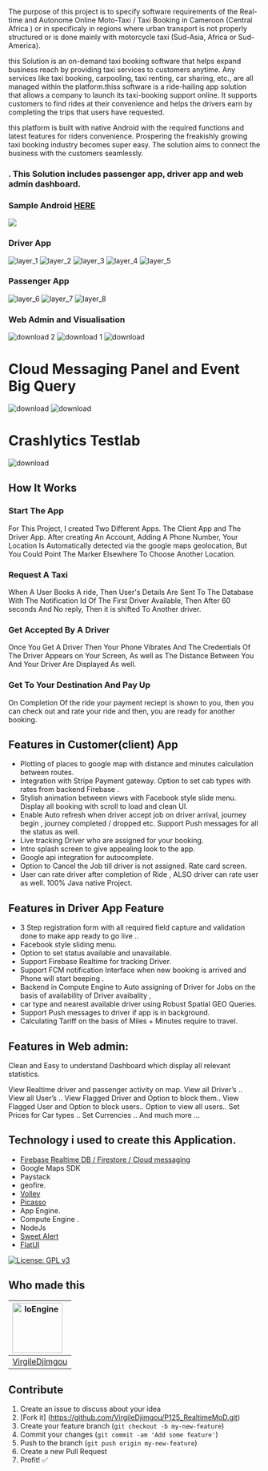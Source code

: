 
The purpose of this project is to specify software requirements of the Real-time and Autonome Online Moto-Taxi / Taxi Booking in Cameroon (Central Africa ) or in specificaly in regions where urban transport is not properly structured or is done mainly with motorcycle taxi (Sud-Asia, Africa or Sud-America).

this Solution is an on-demand taxi booking software that helps expand business reach by providing taxi services to customers anytime. Any services like taxi booking, carpooling, taxi renting, car sharing, etc., are all managed within the platform.thiss software is a ride-hailing app solution that allows a company to launch its taxi-booking support online. It supports customers to find rides at their convenience and helps the drivers earn by completing the trips that users have requested.

this platform is built with native Android with the required functions and latest features for riders convenience. Prospering the freakishly growing taxi booking industry becomes super easy. The solution aims to connect the business with the customers seamlessly. 


### . This Solution includes passenger app, driver app and web admin dashboard.

### Sample Android [HERE](http://virgiledjimgou.esy.es/)

![](http://virgiledjimgou.esy.es/)


### Driver App
![layer_1](https://github.com/chichikolon/Bee_Realtime_Vehicle_Booking_System/blob/master/Ressource/markdown/Untitled%20collage-1.png)
![layer_2](https://github.com/chichikolon/Bee_Realtime_Vehicle_Booking_System/blob/master/Ressource/markdown/Untitled%20collage-2.png)
![layer_3](https://github.com/chichikolon/Bee_Realtime_Vehicle_Booking_System/blob/master/Ressource/markdown/Untitled%20collage-4.png)
![layer_4](https://github.com/chichikolon/Bee_Realtime_Vehicle_Booking_System/blob/master/Ressource/markdown/Untitled%20collage-5.png)
![layer_5](https://github.com/chichikolon/Bee_Realtime_Vehicle_Booking_System/blob/master/Ressource/markdown/Untitled%20collage-6.png)


### Passenger App
![layer_6](https://github.com/chichikolon/Bee_Realtime_Vehicle_Booking_System/blob/master/Ressource/markdown/Untitled%20collage.png)
![layer_7](https://github.com/chichikolon/Bee_Realtime_Vehicle_Booking_System/blob/master/Ressource/markdown/Untitled%20collage-8.png)
![layer_8](https://github.com/chichikolon/Bee_Realtime_Vehicle_Booking_System/blob/master/Ressource/markdown/Untitled%20collage-9.png)


### Web Admin and Visualisation
![download 2](https://github.com/chichikolon/Bee_Realtime_Vehicle_Booking_System/blob/master/Ressource/markdown/WebAdmin/Screenshot%20from%202018-02-05%2006-22-37.png)
![download 1](https://github.com/chichikolon/Bee_Realtime_Vehicle_Booking_System/blob/master/Ressource/markdown/WebAdmin/Screenshot%20from%202018-02-05%2006-22-50.png)
![download](https://github.com/chichikolon/Bee_Realtime_Vehicle_Booking_System/blob/master/Ressource/markdown/WebAdmin/Screenshot%20from%202018-02-05%2005-40-33.png)


# Cloud Messaging Panel and Event Big Query 
![download](https://github.com/chichikolon/Bee_Realtime_Vehicle_Booking_System/blob/master/Ressource/markdown/WebAdmin/Screenshot%20from%202018-02-05%2006-26-22.png)
![download](https://github.com/chichikolon/Bee_Realtime_Vehicle_Booking_System/blob/master/Ressource/markdown/WebAdmin/Screenshot%20from%202018-02-05%2006-27-36.png)

# Crashlytics Testlab 
![download](https://github.com/chichikolon/Bee_Realtime_Vehicle_Booking_System/blob/master/Ressource/markdown/WebAdmin/Screenshot%20from%202018-02-05%2006-32-13.png)



## How It Works

### Start The App

For This Project, I created Two Different Apps. The Client App and The Driver App. After creating An Account, Adding A Phone Number, Your Location Is Automatically detected via the google maps geolocation, But You Could Point The Marker Elsewhere To Choose Another Location.

### Request A Taxi

When A User Books A ride, Then User's Details Are Sent To The Database With The Notification Id Of The First Driver Available, Then After 60 seconds And No reply, Then it is shifted To Another driver.

### Get Accepted By A Driver

Once You Get A Driver Then Your Phone Vibrates And The Credentials Of The Driver Appears on Your Screen, As well as The Distance Between You And Your Driver Are Displayed As well.

### Get To Your Destination And Pay Up

On Completion Of the ride your payment reciept is shown to you, then you can check out and rate your ride and then, you are ready for another booking.


## Features in Customer(client) App

* Plotting of places to google map with distance and minutes calculation between routes.
* Integration with Stripe Payment gateway. Option to set cab types with rates from backend Firebase . 
* Stylish animation between views with Facebook style slide menu. Display all booking with scroll to load and clean UI.
* Enable Auto refresh when driver accept job on driver arrival, journey begin , journey completed / dropped etc. Support Push messages for all the status as well. 
* Live tracking Driver who are assigned for your booking.
* Intro splash screen to give appealing look to the app. 
* Google api integration for autocomplete. 
* Option to Cancel the Job till driver is not assigned. Rate card screen. 
* User can rate driver after completion of Ride , ALSO driver can rate user as well. 100% Java native Project.

## Features in Driver App Feature 

* 3 Step registration form with all required field capture and validation done to make app ready to go live .. 
* Facebook style sliding menu. 
* Option to set status available and unavailable. 
* Support Firebase Realtime for tracking Driver. 
* Support FCM notification Interface when new booking is arrived and Phone will start beeping . 
* Backend in Compute Engine to  Auto assigning of Driver for Jobs on the basis of availability of Driver avaibality , 
* car type and nearest available driver using Robust Spatial GEO Queries. 
* Support Push messages to driver if app is in background.
* Calculating Tariff on the basis of Miles + Minutes require to travel.

## Features in Web admin: 

Clean and Easy to understand Dashboard which display all relevant statistics.

View Realtime driver and passenger activity on map. 
View all Driver’s .. View all User’s .. View Flagged Driver and Option to block them.. 
View Flagged User and Option to block users.. 
Option to view all users.. Set Prices for Car types .. 
Set Currencies .. And much more …


## Technology i used to create this Application.

  * [Firebase Realtime DB / Firestore / Cloud messaging](https://github.com/firebase/quickstart-android)
  * Google Maps SDK 
  * Paystack
  * geofire.
  * [Volley](https://github.com/google/volley)
  * [Picasso](https://github.com/square/picasso)
  * App Engine.
  * Compute Engine .
  * NodeJs
  * [Sweet Alert](https://github.com/pedant/sweet-alert-dialog)
  * [FlatUI](https://github.com/eluleci/FlatUI)
  

[![License: GPL v3](https://img.shields.io/badge/License-GPL%20v3-blue.svg)](https://www.gnu.org/licenses/gpl-3.0)


 Who made this
--------------

| <a href="https://github.com/VirgileDjimgou"><img src="https://avatars1.githubusercontent.com/u/8148300?s=400&v=4" alt="IoEngine" align="left" height="100" width="100" /></a>
|---
| [VirgileDjimgou](https://github.com/VirgileDjimgou)



Contribute
----------

1. Create an issue to discuss about your idea
2. [Fork it] (https://github.com/VirgileDjimgou/P125_RealtimeMoD.git)
3. Create your feature branch (`git checkout -b my-new-feature`)
4. Commit your changes (`git commit -am 'Add some feature'`)
5. Push to the branch (`git push origin my-new-feature`)
6. Create a new Pull Request
7. Profit! :white_check_mark:


